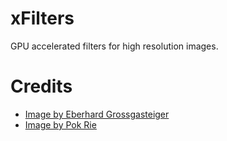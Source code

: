 # xFilters
GPU accelerated filters for high resolution images.

# Credits
- [Image by Eberhard Grossgasteiger](https://www.pexels.com/photo/mountain-at-night-under-a-starry-sky-1624496/)
- [Image by Pok Rie](https://www.pexels.com/photo/seawaves-on-sands-982263/)
